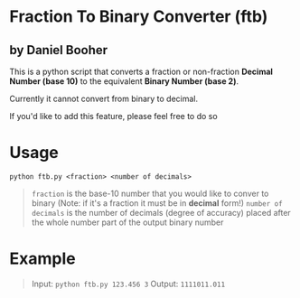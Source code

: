 # Fraction To Binary Converter (ftb)

## by Daniel Booher

This is a python script that converts a fraction or non-fraction **Decimal Number (base 10)** to the equivalent **Binary Number (base 2)**.

Currently it cannot convert from binary to decimal.

If you'd like to add this feature, please feel free to do so

# Usage

`python ftb.py <fraction> <number of decimals>`

> `fraction` is the base-10 number that you would like to conver to binary (Note: if it's a fraction it must be in **decimal** form!)
> `number of decimals` is the number of decimals (degree of accuracy) placed after the whole number part of the output binary number

# Example

> Input: `python ftb.py 123.456 3`
> Output: `1111011.011`